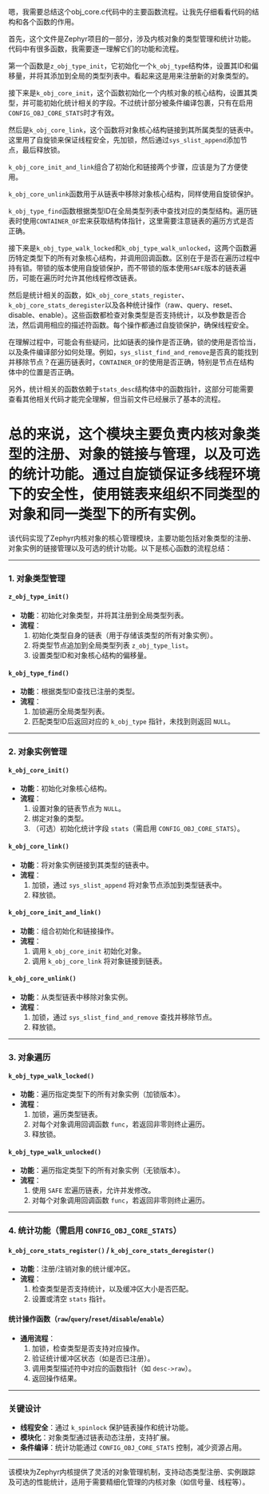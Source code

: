嗯，我需要总结这个obj_core.c代码中的主要函数流程。让我先仔细看看代码的结构和各个函数的作用。

首先，这个文件是Zephyr项目的一部分，涉及内核对象的类型管理和统计功能。代码中有很多函数，我需要逐一理解它们的功能和流程。

第一个函数是`z_obj_type_init`，它初始化一个`k_obj_type`结构体，设置其ID和偏移量，并将其添加到全局的类型列表中。看起来这是用来注册新的对象类型的。

接下来是`k_obj_core_init`，这个函数初始化一个内核对象的核心结构，设置其类型，并可能初始化统计相关的字段。不过统计部分被条件编译包裹，只有在启用`CONFIG_OBJ_CORE_STATS`时才有效。

然后是`k_obj_core_link`，这个函数将对象核心结构链接到其所属类型的链表中。这里用了自旋锁来保证线程安全，先加锁，然后通过`sys_slist_append`添加节点，最后释放锁。

`k_obj_core_init_and_link`组合了初始化和链接两个步骤，应该是为了方便使用。

`k_obj_core_unlink`函数用于从链表中移除对象核心结构，同样使用自旋锁保护。

`k_obj_type_find`函数根据类型ID在全局类型列表中查找对应的类型结构。遍历链表时使用`CONTAINER_OF`宏来获取结构体指针，这里需要注意链表的遍历方式是否正确。

接下来是`k_obj_type_walk_locked`和`k_obj_type_walk_unlocked`，这两个函数遍历特定类型下的所有对象核心结构，并调用回调函数。区别在于是否在遍历过程中持有锁。带锁的版本使用自旋锁保护，而不带锁的版本使用`SAFE`版本的链表遍历，可能在遍历时允许其他线程修改链表。

然后是统计相关的函数，如`k_obj_core_stats_register`、`k_obj_core_stats_deregister`以及各种统计操作（raw、query、reset、disable、enable）。这些函数都检查对象类型是否支持统计，以及参数是否合法，然后调用相应的描述符函数。每个操作都通过自旋锁保护，确保线程安全。

在理解过程中，可能会有些疑问，比如链表的操作是否正确，锁的使用是否恰当，以及条件编译部分如何处理。例如，`sys_slist_find_and_remove`是否真的能找到并移除节点？在遍历链表时，`CONTAINER_OF`的使用是否正确，特别是节点在结构体中的位置是否正确。

另外，统计相关的函数依赖于`stats_desc`结构体中的函数指针，这部分可能需要查看其他相关代码才能完全理解，但当前文件已经展示了基本的流程。

总的来说，这个模块主要负责内核对象类型的注册、对象的链接与管理，以及可选的统计功能。通过自旋锁保证多线程环境下的安全性，使用链表来组织不同类型的对象和同一类型下的所有实例。
================================================
该代码实现了Zephyr内核对象的核心管理模块，主要功能包括对象类型的注册、对象实例的链接管理以及可选的统计功能。以下是核心函数的流程总结：

---

### **1. 对象类型管理**
#### **`z_obj_type_init()`**
- **功能**：初始化对象类型，并将其注册到全局类型列表。
- **流程**：
  1. 初始化类型自身的链表（用于存储该类型的所有对象实例）。
  2. 将类型节点追加到全局类型列表 `z_obj_type_list`。
  3. 设置类型ID和对象核心结构的偏移量。

#### **`k_obj_type_find()`**
- **功能**：根据类型ID查找已注册的类型。
- **流程**：
  1. 加锁遍历全局类型列表。
  2. 匹配类型ID后返回对应的 `k_obj_type` 指针，未找到则返回 `NULL`。

---

### **2. 对象实例管理**
#### **`k_obj_core_init()`**
- **功能**：初始化对象核心结构。
- **流程**：
  1. 设置对象的链表节点为 `NULL`。
  2. 绑定对象的类型。
  3. （可选）初始化统计字段 `stats`（需启用 `CONFIG_OBJ_CORE_STATS`）。

#### **`k_obj_core_link()`**
- **功能**：将对象实例链接到其类型的链表中。
- **流程**：
  1. 加锁，通过 `sys_slist_append` 将对象节点添加到类型链表中。
  2. 释放锁。

#### **`k_obj_core_init_and_link()`**
- **功能**：组合初始化和链接操作。
- **流程**：
  1. 调用 `k_obj_core_init` 初始化对象。
  2. 调用 `k_obj_core_link` 将对象链接到链表。

#### **`k_obj_core_unlink()`**
- **功能**：从类型链表中移除对象实例。
- **流程**：
  1. 加锁，通过 `sys_slist_find_and_remove` 查找并移除节点。
  2. 释放锁。

---

### **3. 对象遍历**
#### **`k_obj_type_walk_locked()`**
- **功能**：遍历指定类型下的所有对象实例（加锁版本）。
- **流程**：
  1. 加锁，遍历类型链表。
  2. 对每个对象调用回调函数 `func`，若返回非零则终止遍历。
  3. 释放锁。

#### **`k_obj_type_walk_unlocked()`**
- **功能**：遍历指定类型下的所有对象实例（无锁版本）。
- **流程**：
  1. 使用 `SAFE` 宏遍历链表，允许并发修改。
  2. 对每个对象调用回调函数 `func`，若返回非零则终止遍历。

---

### **4. 统计功能（需启用 `CONFIG_OBJ_CORE_STATS`）**
#### **`k_obj_core_stats_register()` / `k_obj_core_stats_deregister()`**
- **功能**：注册/注销对象的统计缓冲区。
- **流程**：
  1. 检查类型是否支持统计，以及缓冲区大小是否匹配。
  2. 设置或清空 `stats` 指针。

#### **统计操作函数（`raw`/`query`/`reset`/`disable`/`enable`）**
- **通用流程**：
  1. 加锁，检查类型是否支持对应操作。
  2. 验证统计缓冲区状态（如是否已注册）。
  3. 调用类型描述符中对应的函数指针（如 `desc->raw`）。
  4. 返回操作结果。

---

### **关键设计**
- **线程安全**：通过 `k_spinlock` 保护链表操作和统计功能。
- **模块化**：对象类型通过链表动态注册，支持扩展。
- **条件编译**：统计功能通过 `CONFIG_OBJ_CORE_STATS` 控制，减少资源占用。

---

该模块为Zephyr内核提供了灵活的对象管理机制，支持动态类型注册、实例跟踪及可选的性能统计，适用于需要精细化管理的内核对象（如信号量、线程等）。